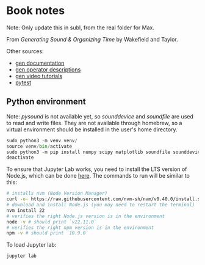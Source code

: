 # Book notes

Note: Only update this in subl, from the real folder for Max.

From _Generating Sound & Organizing Time_ by Wakefield and Taylor.

Other sources:

- [gen documentation](https://docs.cycling74.com/userguide/gen/_gen_overview/)
- [gen operator descriptions](https://docs.cycling74.com/userguide/gen/gen~_operators/)
- [gen video tutorials](https://cycling74.com/tutorials/gen-video-tutorial-series)
- [pytest](https://emimartin.me/pytest_best_practices)

## Python environment

Note: _pysound_ is not available yet, so _sounddevice_ and _soundfile_ are used to read and write files. They are not available through homebrew, so a virtual environment should be installed in the user's home directory.


```python
sudo python3 -m venv venv/
source venv/bin/activate
sudo python3 -m pip install numpy scipy matplotlib soundfile sounddevice jupyterlab pytest
deactivate
```

To ensure that Jupyter Lab works, you need to install the LTS version of Node.js, which can be done [here](https://nodejs.org/en/download/package-manager).  The commands to run will be similar to this:


```bash
# installs nvm (Node Version Manager)
curl -o- https://raw.githubusercontent.com/nvm-sh/nvm/v0.40.0/install.sh | bash
# download and install Node.js (you may need to restart the terminal)
nvm install 22
# verifies the right Node.js version is in the environment
node -v # should print `v22.11.0`
# verifies the right npm version is in the environment
npm -v # should print `10.9.0`
```


To load Jupyter lab:

```python
jupyter lab
```

